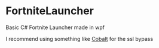 # FortniteLauncher
Basic C# Fortnite Launcher made in wpf

I recommend using something like [Cobalt](https://github.com/Milxnor/Cobalt) for the ssl bypass
